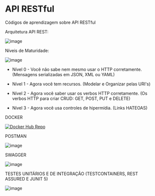 # API RESTful
Códigos de aprendizagem sobre API RESTful

Arquitetura API REST:

![image](https://user-images.githubusercontent.com/101612046/186197292-f8e304bd-ca4a-4f2b-9270-c26817f23b93.png)

Níveis de Maturidade:

![image](https://user-images.githubusercontent.com/101612046/186199621-b0f858f8-f724-47c6-8811-bb3f0a60995a.png)

* Nível 0 - Você não sabe nem mesmo usar o HTTP corretamente. (Mensagens serializadas em JSON, XML ou YAML)

* Nível 1 - Agora você tem recursos. (Modelar e Organizar pelas URI's)

* Nível 2 - Agora você saber usar os verbos HTTP corretamente. (Os verbos HTTP para criar CRUD: GET, POST, PUT e DELETE)

* Nível 3 - Agora você usa controles de hipermídia. (Links HATEOAS)


DOCKER

[![Docker Hub Repo](https://img.shields.io/docker/pulls/mulhermarav/api-restful.svg)](https://hub.docker.com/repository/docker/mulhermarav/api-restful)

POSTMAN

![image](https://user-images.githubusercontent.com/101612046/183256290-a2950cd1-52b3-4329-b32c-e65cd11bc669.png)


SWAGGER

![image](https://user-images.githubusercontent.com/101612046/183256351-c5bb1ec0-201c-4879-bb5c-700e244e063f.png)

TESTES UNITÁRIOS E DE INTEGRAÇÃO 
(TESTCONTAINERS, REST ASSURED E JUNIT 5)

![image](https://user-images.githubusercontent.com/101612046/183522353-ab339981-7f3a-4543-b365-7be59a50c500.png)

